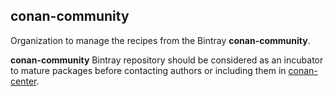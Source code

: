 
conan-community
---------------

Organization to manage the recipes from the Bintray **conan-community**.

**conan-community** Bintray repository should be considered as an incubator to mature packages before contacting authors or including them in [conan-center](https://bintray.com/conan/conan-center).
